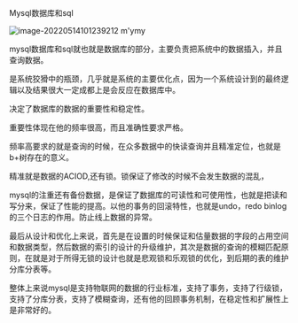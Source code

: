 Mysql数据库和sql



![image-20220514101239212](C:\Users\1\AppData\Roaming\Typora\typora-user-images\image-20220514101239212.png) m'ymy



mysql数据库和sql就也就是数据库的部分，主要负责把系统中的数据插入，并且查询数据。

是系统狡猾中的瓶颈，几乎就是系统的主要优化点，因为一个系统设计到的最终逻辑以及结果很大一定成都上是会反应在数据库中。

决定了数据库的数据的重要性和稳定性。

重要性体现在他的频率很高，而且准确性要求严格。

频率高要求的就是查询的时候，在众多数据中的快读查询并且精准定位，也就是b+树存在的意义。

精准就是数据的ACIOD,还有锁。锁保证了修改的时候不会发生数据的混乱，



mysql的注重还有备份数据，是保证了数据库的可读性和可使用性，也就是把读和写分来，保证了性能的提高。以他的事务的回滚特性，也就是undo，redo binlog的三个日志的作用。防止线上数据的异常。



最后从设计和优化上来说，首先是在设置的时候保证和估量数据的字段的占用空间和数据类型，然后数据的索引的设计的升级维护，其次是数据的查询的模糊匹配原则，在就是对于所得无锁的设计也就是悲观锁和乐观锁的优化，到后期的表的维护分库分表等。



整体上来说mysql是支持物联网的数据的行业标准，支持了事务，支持了行级锁，支持了分库分表，支持了模糊查询，还有他的回顾事务机制，在稳定性和扩展性上是非常好的。

